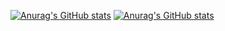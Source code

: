 [![Anurag's GitHub stats](https://github-readme-stats.vercel.app/api?username=sudiptacc&show_icons=true&theme=radical)](https://github.com/anuraghazra/github-readme-stats)
[![Anurag's GitHub stats](https://github-readme-stats.vercel.app/api?username=sudiptacc)](https://github.com/anuraghazra/github-readme-stats)
